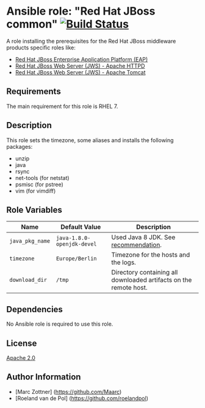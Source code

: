 Ansible role: "Red Hat JBoss common" [![Build Status](https://travis-ci.org/Maarc/ansible-role-redhat-jboss-common.svg?branch=master)](https://travis-ci.org/Maarc/ansible-role-redhat-jboss-common)
=================================

A role installing the prerequisites for the Red Hat JBoss middleware products specific roles like:

- [Red Hat JBoss Enterprise Application Platform (EAP)](https://github.com/Maarc/ansible-role-redhat-jboss-eap)
- [Red Hat JBoss Web Server (JWS) - Apache HTTPD](https://github.com/Maarc/ansible-role-redhat-jboss-web-server-httpd)
- [Red Hat JBoss Web Server (JWS) - Apache Tomcat](https://github.com/Maarc/ansible-role-redhat-jboss-web-server-tomcat)


Requirements
------------

The main requirement for this role is RHEL 7.


Description
-----------

This role sets the timezone, some aliases and installs the following packages:

- unzip
- java
- rsync
- net-tools (for netstat)
- psmisc (for pstree)
- vim (for vimdiff)


Role Variables
--------------

| Name              | Default Value       | Description          |
|-------------------|---------------------|----------------------|
| `java_pkg_name` | `java-1.8.0-openjdk-devel` | Used Java 8 JDK. See [recommendation](https://access.redhat.com/solutions/18259). |
| `timezone` | `Europe/Berlin` |  Timezone for the hosts and the logs. |
| `download_dir` | `/tmp` | Directory containing all downloaded artifacts on the remote host. |


Dependencies
------------

No Ansible role is required to use this role.


License
-------

[Apache 2.0](./LICENSE)


Author Information
------------------

* [Marc Zottner] (https://github.com/Maarc)
* [Roeland van de Pol] (https://github.com/roelandpol)

